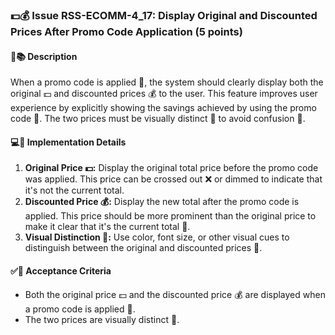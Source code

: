 ### 💵💰 Issue RSS-ECOMM-4_17: Display Original and Discounted Prices After Promo Code Application (5 points)

#### 📝📚 Description

When a promo code is applied 💸, the system should clearly display both the original 💵 and discounted prices 💰 to the user. This feature improves user experience by explicitly showing the savings achieved by using the promo code 💼. The two prices must be visually distinct 👀 to avoid confusion 🚫.

#### 💻🔧 Implementation Details

1. **Original Price 💵:** Display the original total price before the promo code was applied. This price can be crossed out ❌ or dimmed to indicate that it's not the current total.
2. **Discounted Price 💰:** Display the new total after the promo code is applied. This price should be more prominent than the original price to make it clear that it's the current total 🌟.
3. **Visual Distinction 🌈:** Use color, font size, or other visual cues to distinguish between the original and discounted prices 🎨.

#### ✅🎯 Acceptance Criteria

- Both the original price 💵 and the discounted price 💰 are displayed when a promo code is applied 💸.
- The two prices are visually distinct 👀.
